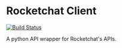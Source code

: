 Rocketchat Client
=================
[![Build Status](https://travis-ci.org/tetrapus/rocketchat-client.svg?branch=master)](https://travis-ci.org/tetrapus/rocketchat-client)

A python API wrapper for Rocketchat's APIs.
